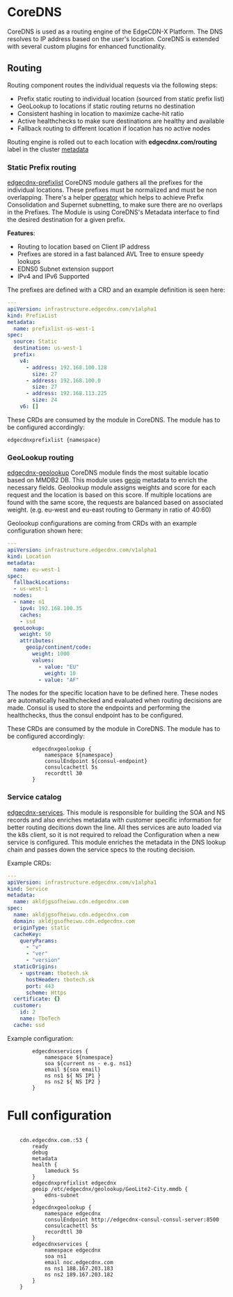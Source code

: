 # CoreDNS
CoreDNS is used as a routing engine of the EdgeCDN-X Platform. The DNS resolves to IP address based on the user's location. CoreDNS is extended with several custom plugins for enhanced functionality.

## Routing
Routing component routes the individual requests via the following steps:
* Prefix static routing to individual location (sourced from static prefix list)
* GeoLookup to locations if static routing returns no destination
* Consistent hashing in location to maximize cache-hit ratio
* Active healthchecks to make sure destinations are healthy and available
* Fallback routing to different location if location has no active nodes


Routing engine is rolled out to each location with **edgecdnx.com/routing** label in the cluster [metadata](https://argo-cd.readthedocs.io/en/stable/operator-manual/applicationset/Generators-Cluster/)


### Static Prefix routing
[edgecdnx-prefixlist](https://github.com/EdgeCDN-X/edgecdnx-prefixlist) CoreDNS module gathers all the prefixes for the individual locations. These prefixes must be normalized and must be non overlapping. There's a helper [operator](https://github.com/EdgeCDN-X/edgecdnx-controller) which helps to achieve Prefix Consolidation and Supernet subnetting, to make sure there are no overlaps in the Prefixes. The Module is using CoreDNS's Metadata interface to find the desired destination for a given prefix. 

**Features**:
* Routing to location based on Client IP address 
* Prefixes are stored in a fast balanced AVL Tree to ensure speedy lookups
* EDNS0 Subnet extension support
* IPv4 and IPv6 Supported

The prefixes are defined with a CRD and an example definition is seen here:

```yaml
---
apiVersion: infrastructure.edgecdnx.com/v1alpha1
kind: PrefixList
metadata:
  name: prefixlist-us-west-1
spec:
  source: Static
  destination: us-west-1
  prefix:
    v4:
      - address: 192.168.100.128
        size: 27
      - address: 192.168.100.0
        size: 27
      - address: 192.168.113.225
        size: 24
    v6: []
```

These CRDs are consumed by the module in CoreDNS. The module has to be configured accordingly:
```
edgecdnxprefixlist {namespace}
```

### GeoLookup routing
[edgecdnx-geolookup](https://github.com/EdgeCDN-X/edgecdnx-geolookup) CoreDNS module finds the most suitable locatio based on MMDB2 DB. This module uses [geoip](https://coredns.io/plugins/geoip/) metadata to enrich the necessary fields.
Geolookup module assigns weights and score for each request and the location is based on this score. If multiple locations are found with the same score, the requests are balanced based on associated weight. (e.g. eu-west and eu-east routing to Germany in ratio of 40:60)

Geolookup configurations are coming from CRDs with an example configuration shown here:
```yaml
---
apiVersion: infrastructure.edgecdnx.com/v1alpha1
kind: Location
metadata:
  name: eu-west-1
spec:
  fallbackLocations:
  - us-west-1
  nodes:
  - name: n1
    ipv4: 192.168.100.35
    caches:
    - ssd
  geoLookup:
    weight: 50
    attributes:
      geoip/continent/code:
        weight: 1000
        values:
          - value: "EU"
            weight: 10
          - value: "AF"
```

The nodes for the specific location have to be defined here. These nodes are automatically healthchecked and evaluated when routing decisions are made. Consul is used to store the endpoints and performing the healthchecks, thus the consul endpoint has to be configured.

These CRDs are consumed by the module in CoreDNS. The module has to be configured accordingly:
```
        edgecdnxgeolookup {
            namespace ${namespace}
            consulEndpoint ${consul-endpoint}
            consulcachettl 5s
            recordttl 30
        }
```


### Service catalog
[edgecdnx-services](https://github.com/EdgeCDN-X/edgecdnx-services). This module is responsible for building the SOA and NS records and also enriches metadata with customer specific information for better routing decitions down the line. All thes services are auto loaded via the k8s client, so it is not required to reload the Configuration when a new service is configured.
This module enriches the metadata in the DNS lookup chain and passes down the service specs to the routing decision.

Example CRDs:
```yaml
---
apiVersion: infrastructure.edgecdnx.com/v1alpha1
kind: Service
metadata:
  name: akldjgsofheiwu.cdn.edgecdnx.com
spec:
  name: akldjgsofheiwu.cdn.edgecdnx.com
  domain: akldjgsofheiwu.cdn.edgecdnx.com
  originType: static
  cacheKey:
    queryParams:
      - "v"
      - "ver"
      - "version"
  staticOrigins:
    - upstream: tbotech.sk
      hostHeader: tbotech.sk
      port: 443
      scheme: Https
  certificate: {}
  customer:
    id: 2
    name: TboTech
  cache: ssd
```

Example configuration:
```
        edgecdnxservices {
            namespace ${namespace}
            soa ${current ns - e.g. ns1}
            email ${soa email}
            ns ns1 ${ NS IP1 }
            ns ns2 ${ NS IP2 }
        }
```


# Full configuration
```

    cdn.edgecdnx.com.:53 {
        ready
        debug
        metadata
        health {
            lameduck 5s
        }
        edgecdnxprefixlist edgecdnx
        geoip /etc/edgecdnx/geolookup/GeoLite2-City.mmdb {
            edns-subnet
        }
        edgecdnxgeolookup {
            namespace edgecdnx
            consulEndpoint http://edgecdnx-consul-consul-server:8500
            consulcachettl 5s
            recordttl 30
        }
        edgecdnxservices {
            namespace edgecdnx
            soa ns1
            email noc.edgecdnx.com
            ns ns1 188.167.203.183
            ns ns2 189.167.203.182
        }
    }

```